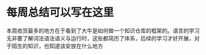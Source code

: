 # 每周总结可以写在这里
本周收货最多的地方在于看到了大牛是如何做一个知识仓库的框架的。语言的学习无非要了解词法语法语义与运行时，这些都简历了体系，后续的学习才好开展，对于陌生的知识，也知道该安放在什么地方